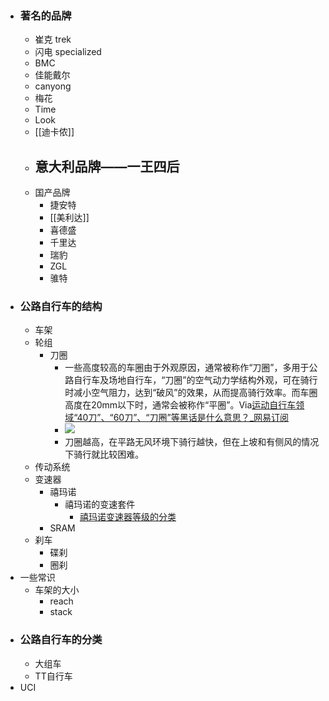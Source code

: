 - ### 著名的品牌
    - 崔克 trek
    - 闪电 specialized
    - BMC
    - 佳能戴尔
    - canyong
    - 梅花
    - Time
    - Look
    - [[迪卡侬]]
    - 意大利品牌——一王四后
        - 
    - 国产品牌
        - 捷安特
        - [[美利达]]
        - 喜德盛
        - 千里达
        - 瑞豹
        - ZGL
        - 骓特
- ### 公路自行车的结构
    - 车架
    - 轮组
        - 刀圈
            - 一些高度较高的车圈由于外观原因，通常被称作“刀圈”，多用于公路自行车及场地自行车，“刀圈”的空气动力学结构外观，可在骑行时减小空气阻力，达到“破风”的效果，从而提高骑行效率。而车圈高度在20mm以下时，通常会被称作“平圈”。Via[运动自行车领域“40刀”、“60刀”、“刀圈”等黑话是什么意思？_网易订阅](https://www.163.com/dy/article/D78F4V2H0523LBS9.html)
            - ![](https://firebasestorage.googleapis.com/v0/b/firescript-577a2.appspot.com/o/imgs%2Fapp%2Fxinyiheng%2FqVjn7EEld4.png?alt=media&token=5980c299-f0b1-49c6-b214-18f048282aab)
            - 刀圈越高，在平路无风环境下骑行越快，但在上坡和有侧风的情况下骑行就比较困难。
    - 传动系统
    - 变速器
        - 禧玛诺
            - 禧玛诺的变速套件
                - [禧玛诺变速器等级的分类](http://xstarcd.github.io/wiki/Bike/shimano_level.html)
        - SRAM
    - 刹车
        - 碟刹
        - 圈刹
- 一些常识
    - 车架的大小
        - reach
        - stack
- ### 公路自行车的分类 
    - 大组车
    - TT自行车
- UCI
